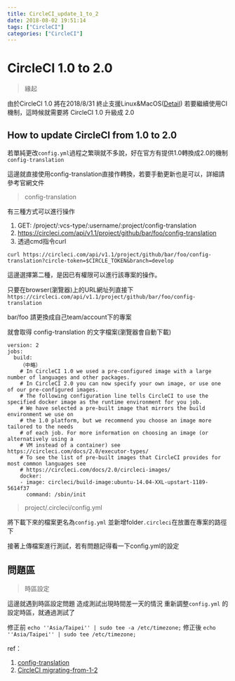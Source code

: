 ```yaml
---
title: CircleCI_update_1_to_2
date: 2018-08-02 19:51:14
tags: ["CircleCI"]
categories: ["CircleCI"]
---
```

# CircleCI 1.0 to 2.0

> 緣起

由於CircleCI 1.0 將在2018/8/31 終止支援Linux&MacOS([Detail](https://circleci.com/blog/sunsetting-1-0/))
若要繼續使用CI機制，這時候就需要將 CircleCI 1.0 升級成 2.0

## How to update CircleCI from 1.0 to 2.0 
<!--more-->
若單純更改`config.yml`過程之繁瑣就不多說，好在官方有提供1.0轉換成2.0的機制`config-translation`

這邊就直接使用config-translation直接作轉換，若要手動更新也是可以，詳細請參考官網文件

> config-translation

有三種方式可以進行操作
1. GET: /project/:vcs-type/:username/:project/config-translation
2. https://circleci.com/api/v1.1/project/github/bar/foo/config-translation
3. 透過cmd指令curl

```shell= 
curl https://circleci.com/api/v1.1/project/github/bar/foo/config-translation?circle-token=$CIRCLE_TOKEN&branch=develop
```

這邊選擇第二種，是因已有權限可以進行該專案的操作。

只要在browser(瀏覽器)上的URL網址列直接下`https://circleci.com/api/v1.1/project/github/bar/foo/config-translation`

bar/foo 請更換成自己team/account下的專案

就會取得 config-translation 的文字檔案(瀏覽器會自動下載)

```yaml= config-translation
version: 2
jobs:
  build:
    （中略）
    # In CircleCI 1.0 we used a pre-configured image with a large number of languages and other packages.
    # In CircleCI 2.0 you can now specify your own image, or use one of our pre-configured images.
    # The following configuration line tells CircleCI to use the specified docker image as the runtime environment for you job.
    # We have selected a pre-built image that mirrors the build environment we use on
    # the 1.0 platform, but we recommend you choose an image more tailored to the needs
    # of each job. For more information on choosing an image (or alternatively using a
    # VM instead of a container) see https://circleci.com/docs/2.0/executor-types/
    # To see the list of pre-built images that CircleCI provides for most common languages see
    # https://circleci.com/docs/2.0/circleci-images/
    docker:
    - image: circleci/build-image:ubuntu-14.04-XXL-upstart-1189-5614f37
      command: /sbin/init
```

> project/.circleci/config.yml

將下載下來的檔案更名為`config.yml` 並新增folder`.circleci`在放置在專案的路徑下 

接著上傳檔案進行測試，若有問題記得看一下config.yml的設定

## 問題區
>時區設定

這邊就遇到時區設定問題 造成測試出現時間差一天的情況
重新調整`config.yml` 的設定時區，就通過測試了

修正前
`echo ''Asia/Taipei'' | sudo tee -a /etc/timezone;`
修正後
`echo ''Asia/Taipei'' | sudo tee /etc/timezone;`

ref：
1. [config-translation](https://circleci.com/docs/2.0/config-translation/#using-config-translation)
2. [CircleCI migrating-from-1-2](https://circleci.com/docs/2.0/migrating-from-1-2/)